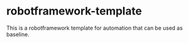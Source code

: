 # robotframework-template
This is a robotframework template for automation that can be used as baseline.
